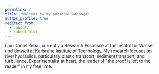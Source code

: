 ```yaml
---
permalink: /
title: "Welcome to my personal webpage"
author_profile: true
redirect_from: 
  - /about/
  - /about.html
---
```



I am Daniel Rebai, currently a Research Associate at the Institut für Wasser und Umwelt at Karlsruhe Institute of Technology. My research focuses on river hydraulics, particularly plastic transport, sediment transport, and turbulence. Experimentalist at heart, the reader of "the proof is left to the reader" in my free time. 
